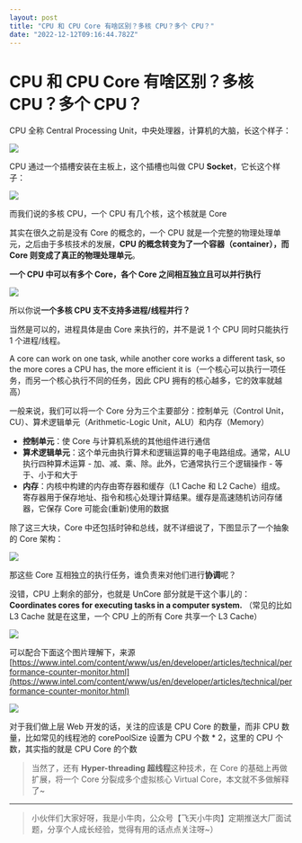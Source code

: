 ```yaml
---
layout: post
title: "CPU 和 CPU Core 有啥区别？多核 CPU？多个 CPU？"
date: "2022-12-12T09:16:44.782Z"
---
```

CPU 和 CPU Core 有啥区别？多核 CPU？多个 CPU？
==================================

CPU 全称 Central Processing Unit，中央处理器，计算机的大脑，长这个样子：

![](https://cs-wiki.oss-cn-shanghai.aliyuncs.com/img/image-20220914221128585.png)

CPU 通过一个插槽安装在主板上，这个插槽也叫做 CPU **Socket**，它长这个样子：

![](https://cs-wiki.oss-cn-shanghai.aliyuncs.com/img/image-20220914221108888.png)

而我们说的多核 CPU，一个 CPU 有几个核，这个核就是 Core

其实在很久之前是没有 Core 的概念的，一个 CPU 就是一个完整的物理处理单元，之后由于多核技术的发展，**CPU 的概念转变为了一个容器（container），而 Core 则变成了真正的物理处理单元**。

**一个 CPU 中可以有多个 Core，各个 Core 之间相互独立且可以并行执行**

![](https://cs-wiki.oss-cn-shanghai.aliyuncs.com/img/image-20220914221435120.png)

所以你说**一个多核 CPU 支不支持多进程/线程并行？**

当然是可以的，进程具体是由 Core 来执行的，并不是说 1 个 CPU 同时只能执行 1 个进程/线程。

A core can work on one task, while another core works a different task, so the more cores a CPU has, the more efficient it is（一个核心可以执行一项任务，而另一个核心执行不同的任务，因此 CPU 拥有的核心越多，它的效率就越高）

一般来说，我们可以将一个 Core 分为三个主要部分：控制单元（Control Unit，CU）、算术逻辑单元（Arithmetic-Logic Unit，ALU）和内存（Memory）

*   **控制单元**：使 Core 与计算机系统的其他组件进行通信
*   **算术逻辑单元**：这个单元由执行算术和逻辑运算的电子电路组成。通常，ALU 执行四种算术运算 - 加、减、乘、除。此外，它通常执行三个逻辑操作 - 等于、小于和大于
*   **内存**：内核中构建的内存由寄存器和缓存（L1 Cache 和 L2 Cache）组成。寄存器用于保存地址、指令和核心处理计算结果。缓存是高速随机访问存储器，它保存 Core 可能会(重新)使用的数据

除了这三大块，Core 中还包括时钟和总线，就不详细说了，下图显示了一个抽象的 Core 架构：

![](https://cs-wiki.oss-cn-shanghai.aliyuncs.com/img/image-20220914224446362.png)

那这些 Core 互相独立的执行任务，谁负责来对他们进行**协调**呢？

没错，CPU 上剩余的部分，也就是 UnCore 部分就是干这个事儿的： **Coordinates cores for executing tasks in a computer system.** （常见的比如 L3 Cache 就是在这里，一个 CPU 上的所有 Core 共享一个 L3 Cache）

![](https://cs-wiki.oss-cn-shanghai.aliyuncs.com/img/image-20220914224736171.png)

可以配合下面这个图片理解下，来源 [https://www.intel.com/content/www/us/en/developer/articles/technical/performance-counter-monitor.html](https://www.intel.com/content/www/us/en/developer/articles/technical/performance-counter-monitor.html)

![](https://cs-wiki.oss-cn-shanghai.aliyuncs.com/img/image-20220914222324093.png)

对于我们做上层 Web 开发的话，关注的应该是 CPU Core 的数量，而非 CPU 数量，比如常见的线程池的 corePoolSize 设置为 CPU 个数 \* 2，这里的 CPU 个数，其实指的就是 CPU Core 的个数

> 当然了，还有 **Hyper-threading 超线程**这种技术，在 Core 的基础上再做扩展，将一个 Core 分裂成多个虚拟核心 Virtual Core，本文就不多做解释了~

* * *

> 小伙伴们大家好呀，我是小牛肉，公众号【飞天小牛肉】定期推送大厂面试题，分享个人成长经验，觉得有用的话点点关注呀~）